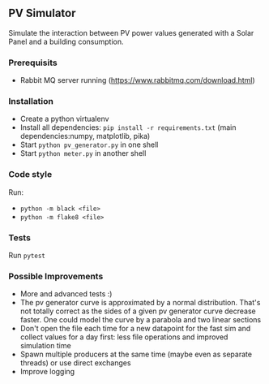 ## PV Simulator
Simulate the interaction between PV power values generated with a Solar Panel and a building consumption.

### Prerequisits
* Rabbit MQ server running (https://www.rabbitmq.com/download.html)

### Installation
* Create a python virtualenv
* Install all dependencies: `pip install -r requirements.txt` (main dependencies:numpy, matplotlib, pika)
* Start `python pv_generator.py` in one shell
* Start `python meter.py` in another shell

### Code style
Run:
* `python -m black <file>`
* `python -m flake8 <file>`

### Tests
Run `pytest`

### Possible Improvements
* More and advanced tests :)
* The pv generator curve is approximated by a normal distribution. That's not totally correct as the sides of a given pv generator curve decrease faster. One could model the curve by a parabola and two linear sections
* Don't open the file each time for a new datapoint for the fast sim and collect values for a day first: less file operations and improved simulation time
* Spawn multiple producers at the same time (maybe even as separate threads) or use direct exchanges
* Improve logging 